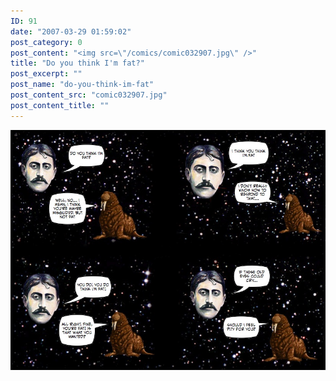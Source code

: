 ```yaml
---
ID: 91
date: "2007-03-29 01:59:02"
post_category: 0
post_content: "<img src=\"/comics/comic032907.jpg\" />"
title: "Do you think I'm fat?"
post_excerpt: ""
post_name: "do-you-think-im-fat"
post_content_src: "comic032907.jpg"
post_content_title: ""
---
```



[![](/comics-hi-res/comic032907.jpg)](/comics-hi-res/comic032907.jpg "")
